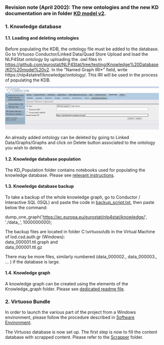 ### Revision note (April 2002): The new ontologies and the new KD documentation are in folder [KD model v2](https://github.com/eurostat/NLP4Stat/tree/testing/Knowledge%20Database/KD%20model%20v2).

### 1. Knowledge database

#### 1.1. Loading and deleting ontologies

Before populating the KDB, the ontology file must be added to the database. Go to Virtuoso Conductor/Linked Data/Quad Store Upload and load the NLP4Stat ontology by uploading the .owl files in https://github.com/eurostat/NLP4Stat/tree/testing/Knowledge%20Database/KD%20model%20v2. In the "Named Graph IRI*" field, write https://nlp4statref/knowledge/ontology/. This IRI will be used in the process of populating the KDB.

<img src="./Figs/Fig1.jpg" alt="Loading ontologies" width="600"/>

An already added ontology can be deleted by going to Linked Data/Graphs/Graphs and click on Delete button associated to the ontology you wish to delete. 

#### 1.2. Knowledge database population 

The KD_Population folder contains notebooks used for populating the knowledge database. Please see [relevant instructions]( https://github.com/eurostat/NLP4Stat/tree/testing/Knowledge%20Database/KD_Population).

#### 1.3. Knowledge database backup 

To take a backup of the whole knowledge graph, go to Conductor / Interactive SQL (ISQL) and paste the code in [backup_script.txt](backup_script.txt), then paste below the command: 

dump_one_graph('https://ec.europa.eu/eurostat/nlp4stat/knowledge/', './data_', 1000000000);  

The backup files are located in folder C:\virtuoso\db in the Virtual Machine of lod.csd.auth.gr (Windows):   
data_000001.ttl.graph and   
data_000001.ttl.gz  

There may be more files, similarly numbered (data_000002., data_000003., ... ) if the database is large.



#### 1.4. Knowledge graph

A knowledge graph can be created using the elements of the Knowledge_graph folder. Please see [dedicated readme file](https://github.com/eurostat/NLP4Stat/tree/testing/Knowledge%20Database/Knowledge_graph). 

### 2. Virtuoso Bundle
In order to launch the various part of the project from a Windows environment, please follow the procedure described in [Software Environment](https://github.com/eurostat/NLP4Stat/tree/testing/Software%20Environment).

The Virtuoso database is now set up. The first step is now to fill the content database with scrapped content. Please refer to the [Scrapper](Scrapper) folder.

